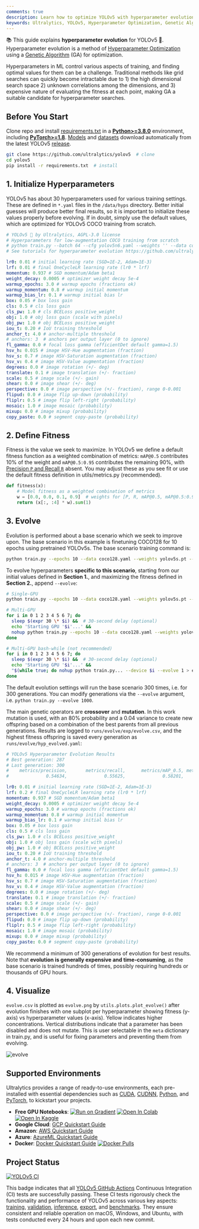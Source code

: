 ```yaml
---
comments: true
description: Learn how to optimize YOLOv5 with hyperparameter evolution using Genetic Algorithm. This guide provides steps to initialize, define, evolve and visualize hyperparameters for top performance.
keywords: Ultralytics, YOLOv5, Hyperparameter Optimization, Genetic Algorithm, Machine Learning, Deep Learning, AI, Object Detection, Image Classification, Python
---
```


📚 This guide explains **hyperparameter evolution** for YOLOv5 🚀. Hyperparameter evolution is a method of [Hyperparameter Optimization](https://en.wikipedia.org/wiki/Hyperparameter_optimization) using a [Genetic Algorithm](https://en.wikipedia.org/wiki/Genetic_algorithm) (GA) for optimization.

Hyperparameters in ML control various aspects of training, and finding optimal values for them can be a challenge. Traditional methods like grid searches can quickly become intractable due to 1) the high dimensional search space 2) unknown correlations among the dimensions, and 3) expensive nature of evaluating the fitness at each point, making GA a suitable candidate for hyperparameter searches.

## Before You Start

Clone repo and install [requirements.txt](https://github.com/ultralytics/yolov5/blob/master/requirements.txt) in a [**Python>=3.8.0**](https://www.python.org/) environment, including [**PyTorch>=1.8**](https://pytorch.org/get-started/locally/). [Models](https://github.com/ultralytics/yolov5/tree/master/models) and [datasets](https://github.com/ultralytics/yolov5/tree/master/data) download automatically from the latest YOLOv5 [release](https://github.com/ultralytics/yolov5/releases).

```bash
git clone https://github.com/ultralytics/yolov5  # clone
cd yolov5
pip install -r requirements.txt  # install
```

## 1. Initialize Hyperparameters

YOLOv5 has about 30 hyperparameters used for various training settings. These are defined in `*.yaml` files in the `/data/hyps` directory. Better initial guesses will produce better final results, so it is important to initialize these values properly before evolving. If in doubt, simply use the default values, which are optimized for YOLOv5 COCO training from scratch.

```yaml
# YOLOv5 🚀 by Ultralytics, AGPL-3.0 license
# Hyperparameters for low-augmentation COCO training from scratch
# python train.py --batch 64 --cfg yolov5n6.yaml --weights '' --data coco.yaml --img 640 --epochs 300 --linear
# See tutorials for hyperparameter evolution https://github.com/ultralytics/yolov5#tutorials

lr0: 0.01 # initial learning rate (SGD=1E-2, Adam=1E-3)
lrf: 0.01 # final OneCycleLR learning rate (lr0 * lrf)
momentum: 0.937 # SGD momentum/Adam beta1
weight_decay: 0.0005 # optimizer weight decay 5e-4
warmup_epochs: 3.0 # warmup epochs (fractions ok)
warmup_momentum: 0.8 # warmup initial momentum
warmup_bias_lr: 0.1 # warmup initial bias lr
box: 0.05 # box loss gain
cls: 0.5 # cls loss gain
cls_pw: 1.0 # cls BCELoss positive_weight
obj: 1.0 # obj loss gain (scale with pixels)
obj_pw: 1.0 # obj BCELoss positive_weight
iou_t: 0.20 # IoU training threshold
anchor_t: 4.0 # anchor-multiple threshold
# anchors: 3  # anchors per output layer (0 to ignore)
fl_gamma: 0.0 # focal loss gamma (efficientDet default gamma=1.5)
hsv_h: 0.015 # image HSV-Hue augmentation (fraction)
hsv_s: 0.7 # image HSV-Saturation augmentation (fraction)
hsv_v: 0.4 # image HSV-Value augmentation (fraction)
degrees: 0.0 # image rotation (+/- deg)
translate: 0.1 # image translation (+/- fraction)
scale: 0.5 # image scale (+/- gain)
shear: 0.0 # image shear (+/- deg)
perspective: 0.0 # image perspective (+/- fraction), range 0-0.001
flipud: 0.0 # image flip up-down (probability)
fliplr: 0.5 # image flip left-right (probability)
mosaic: 1.0 # image mosaic (probability)
mixup: 0.0 # image mixup (probability)
copy_paste: 0.0 # segment copy-paste (probability)
```

## 2. Define Fitness

Fitness is the value we seek to maximize. In YOLOv5 we define a default fitness function as a weighted combination of metrics: `mAP@0.5` contributes 10% of the weight and `mAP@0.5:0.95` contributes the remaining 90%, with [Precision `P` and Recall `R`](https://en.wikipedia.org/wiki/Precision_and_recall) absent. You may adjust these as you see fit or use the default fitness definition in utils/metrics.py (recommended).

```python
def fitness(x):
    # Model fitness as a weighted combination of metrics
    w = [0.0, 0.0, 0.1, 0.9]  # weights for [P, R, mAP@0.5, mAP@0.5:0.95]
    return (x[:, :4] * w).sum(1)
```

## 3. Evolve

Evolution is performed about a base scenario which we seek to improve upon. The base scenario in this example is finetuning COCO128 for 10 epochs using pretrained YOLOv5s. The base scenario training command is:

```bash
python train.py --epochs 10 --data coco128.yaml --weights yolov5s.pt --cache
```

To evolve hyperparameters **specific to this scenario**, starting from our initial values defined in **Section 1.**, and maximizing the fitness defined in **Section 2.**, append `--evolve`:

```bash
# Single-GPU
python train.py --epochs 10 --data coco128.yaml --weights yolov5s.pt --cache --evolve

# Multi-GPU
for i in 0 1 2 3 4 5 6 7; do
  sleep $(expr 30 \* $i) &&  # 30-second delay (optional)
  echo 'Starting GPU '$i'...' &&
  nohup python train.py --epochs 10 --data coco128.yaml --weights yolov5s.pt --cache --device $i --evolve > evolve_gpu_$i.log &
done

# Multi-GPU bash-while (not recommended)
for i in 0 1 2 3 4 5 6 7; do
  sleep $(expr 30 \* $i) &&  # 30-second delay (optional)
  echo 'Starting GPU '$i'...' &&
  "$(while true; do nohup python train.py... --device $i --evolve 1 > evolve_gpu_$i.log; done)" &
done
```

The default evolution settings will run the base scenario 300 times, i.e. for 300 generations. You can modify generations via the `--evolve` argument, i.e. `python train.py --evolve 1000`.

The main genetic operators are **crossover** and **mutation**. In this work mutation is used, with an 80% probability and a 0.04 variance to create new offspring based on a combination of the best parents from all previous generations. Results are logged to `runs/evolve/exp/evolve.csv`, and the highest fitness offspring is saved every generation as `runs/evolve/hyp_evolved.yaml`:

```yaml
# YOLOv5 Hyperparameter Evolution Results
# Best generation: 287
# Last generation: 300
#    metrics/precision,       metrics/recall,      metrics/mAP_0.5, metrics/mAP_0.5:0.95,         val/box_loss,         val/obj_loss,         val/cls_loss
#              0.54634,              0.55625,              0.58201,              0.33665,             0.056451,             0.042892,             0.013441

lr0: 0.01 # initial learning rate (SGD=1E-2, Adam=1E-3)
lrf: 0.2 # final OneCycleLR learning rate (lr0 * lrf)
momentum: 0.937 # SGD momentum/Adam beta1
weight_decay: 0.0005 # optimizer weight decay 5e-4
warmup_epochs: 3.0 # warmup epochs (fractions ok)
warmup_momentum: 0.8 # warmup initial momentum
warmup_bias_lr: 0.1 # warmup initial bias lr
box: 0.05 # box loss gain
cls: 0.5 # cls loss gain
cls_pw: 1.0 # cls BCELoss positive_weight
obj: 1.0 # obj loss gain (scale with pixels)
obj_pw: 1.0 # obj BCELoss positive_weight
iou_t: 0.20 # IoU training threshold
anchor_t: 4.0 # anchor-multiple threshold
# anchors: 3  # anchors per output layer (0 to ignore)
fl_gamma: 0.0 # focal loss gamma (efficientDet default gamma=1.5)
hsv_h: 0.015 # image HSV-Hue augmentation (fraction)
hsv_s: 0.7 # image HSV-Saturation augmentation (fraction)
hsv_v: 0.4 # image HSV-Value augmentation (fraction)
degrees: 0.0 # image rotation (+/- deg)
translate: 0.1 # image translation (+/- fraction)
scale: 0.5 # image scale (+/- gain)
shear: 0.0 # image shear (+/- deg)
perspective: 0.0 # image perspective (+/- fraction), range 0-0.001
flipud: 0.0 # image flip up-down (probability)
fliplr: 0.5 # image flip left-right (probability)
mosaic: 1.0 # image mosaic (probability)
mixup: 0.0 # image mixup (probability)
copy_paste: 0.0 # segment copy-paste (probability)
```

We recommend a minimum of 300 generations of evolution for best results. Note that **evolution is generally expensive and time-consuming**, as the base scenario is trained hundreds of times, possibly requiring hundreds or thousands of GPU hours.

## 4. Visualize

`evolve.csv` is plotted as `evolve.png` by `utils.plots.plot_evolve()` after evolution finishes with one subplot per hyperparameter showing fitness (y-axis) vs hyperparameter values (x-axis). Yellow indicates higher concentrations. Vertical distributions indicate that a parameter has been disabled and does not mutate. This is user selectable in the `meta` dictionary in train.py, and is useful for fixing parameters and preventing them from evolving.

![evolve](https://user-images.githubusercontent.com/26833433/89130469-f43e8e00-d4b9-11ea-9e28-f8ae3622516d.png)

## Supported Environments

Ultralytics provides a range of ready-to-use environments, each pre-installed with essential dependencies such as [CUDA](https://developer.nvidia.com/cuda), [CUDNN](https://developer.nvidia.com/cudnn), [Python](https://www.python.org/), and [PyTorch](https://pytorch.org/), to kickstart your projects.

- **Free GPU Notebooks**: <a href="https://bit.ly/yolov5-paperspace-notebook"><img src="https://assets.paperspace.io/img/gradient-badge.svg" alt="Run on Gradient"></a> <a href="https://colab.research.google.com/github/ultralytics/yolov5/blob/master/tutorial.ipynb"><img src="https://colab.research.google.com/assets/colab-badge.svg" alt="Open In Colab"></a> <a href="https://www.kaggle.com/ultralytics/yolov5"><img src="https://kaggle.com/static/images/open-in-kaggle.svg" alt="Open In Kaggle"></a>
- **Google Cloud**: [GCP Quickstart Guide](../environments/google_cloud_quickstart_tutorial.md)
- **Amazon**: [AWS Quickstart Guide](../environments/aws_quickstart_tutorial.md)
- **Azure**: [AzureML Quickstart Guide](../environments/azureml_quickstart_tutorial.md)
- **Docker**: [Docker Quickstart Guide](../environments/docker_image_quickstart_tutorial.md) <a href="https://hub.docker.com/r/ultralytics/yolov5"><img src="https://img.shields.io/docker/pulls/ultralytics/yolov5?logo=docker" alt="Docker Pulls"></a>

## Project Status

<a href="https://github.com/ultralytics/yolov5/actions/workflows/ci-testing.yml"><img src="https://github.com/ultralytics/yolov5/actions/workflows/ci-testing.yml/badge.svg" alt="YOLOv5 CI"></a>

This badge indicates that all [YOLOv5 GitHub Actions](https://github.com/ultralytics/yolov5/actions) Continuous Integration (CI) tests are successfully passing. These CI tests rigorously check the functionality and performance of YOLOv5 across various key aspects: [training](https://github.com/ultralytics/yolov5/blob/master/train.py), [validation](https://github.com/ultralytics/yolov5/blob/master/val.py), [inference](https://github.com/ultralytics/yolov5/blob/master/detect.py), [export](https://github.com/ultralytics/yolov5/blob/master/export.py), and [benchmarks](https://github.com/ultralytics/yolov5/blob/master/benchmarks.py). They ensure consistent and reliable operation on macOS, Windows, and Ubuntu, with tests conducted every 24 hours and upon each new commit.

